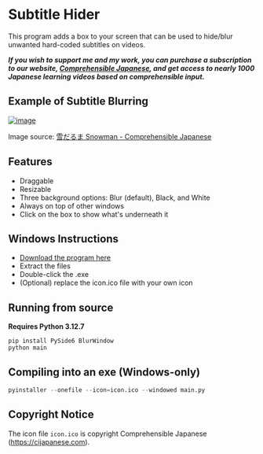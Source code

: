 # Subtitle Hider

This program adds a box to your screen that can be used to hide/blur unwanted hard-coded subtitles on videos.

***If you wish to support me and my work, you can purchase a subscription to our website, [Comprehensible Japanese](https://cijapanese.com), and get access to nearly 1000 Japanese learning videos based on comprehensible input.***

## Example of Subtitle Blurring

[![image](https://github.com/user-attachments/assets/d7e7d7f5-5912-47e5-8f07-059c0a2ebb4d)](https://cijapanese.com/video/1/Snowman)

Image source: [雪だるま Snowman - Comprehensible Japanese](https://cijapanese.com/video/1/Snowman)

## Features

- Draggable
- Resizable
- Three background options: Blur (default), Black, and White
- Always on top of other windows
- Click on the box to show what's underneath it

## Windows Instructions

- [Download the program here](https://github.com/Bennycopter/subtitle-hider/releases)
- Extract the files
- Double-click the .exe
- (Optional) replace the icon.ico file with your own icon

## Running from source

**Requires Python 3.12.7**

```shell
pip install PySide6 BlurWindow
python main
```

## Compiling into an exe (Windows-only)

```python
pyinstaller --onefile --icon=icon.ico --windowed main.py
```

## Copyright Notice

The icon file `icon.ico` is copyright Comprehensible Japanese (https://cijapanese.com).
